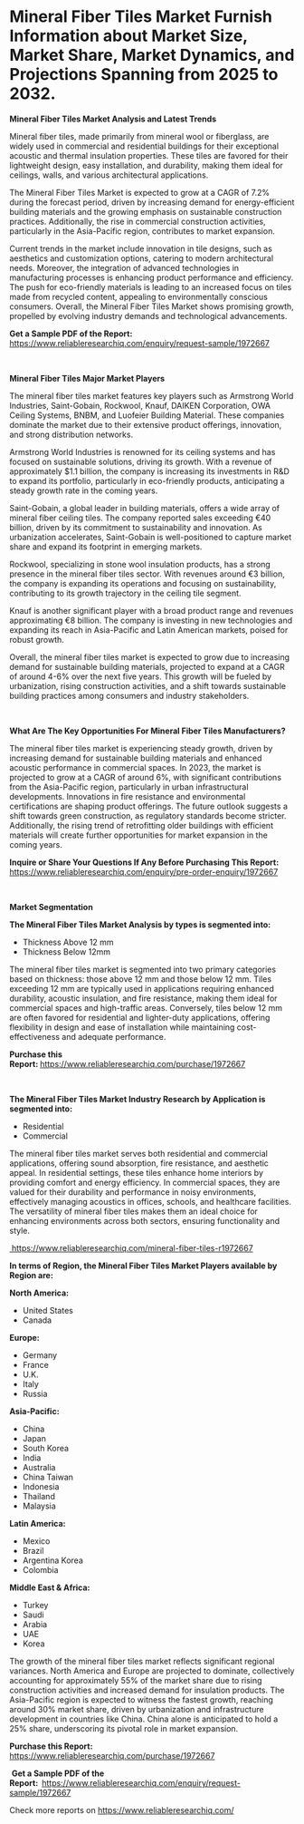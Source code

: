 <p><h1>Mineral Fiber Tiles Market Furnish Information about Market Size, Market Share, Market Dynamics, and Projections Spanning from 2025 to 2032.</h1></p><p><strong>Mineral Fiber Tiles Market Analysis and Latest Trends</strong></p>
<p><p>Mineral fiber tiles, made primarily from mineral wool or fiberglass, are widely used in commercial and residential buildings for their exceptional acoustic and thermal insulation properties. These tiles are favored for their lightweight design, easy installation, and durability, making them ideal for ceilings, walls, and various architectural applications. </p><p>The Mineral Fiber Tiles Market is expected to grow at a CAGR of 7.2% during the forecast period, driven by increasing demand for energy-efficient building materials and the growing emphasis on sustainable construction practices. Additionally, the rise in commercial construction activities, particularly in the Asia-Pacific region, contributes to market expansion. </p><p>Current trends in the market include innovation in tile designs, such as aesthetics and customization options, catering to modern architectural needs. Moreover, the integration of advanced technologies in manufacturing processes is enhancing product performance and efficiency. The push for eco-friendly materials is leading to an increased focus on tiles made from recycled content, appealing to environmentally conscious consumers. Overall, the Mineral Fiber Tiles Market shows promising growth, propelled by evolving industry demands and technological advancements.</p></p>
<p><strong>Get a Sample PDF of the Report:&nbsp;</strong> <a href="https://www.reliableresearchiq.com/enquiry/request-sample/1972667?utm_campaign=3171&utm_medium=2&utm_source=Github&utm_content=ia&utm_term=01042025&utm_id=mineral-fiber-tiles">https://www.reliableresearchiq.com/enquiry/request-sample/1972667</a></p>
<p>&nbsp;</p>
<p><strong>Mineral Fiber Tiles Major Market Players</strong></p>
<p><p>The mineral fiber tiles market features key players such as Armstrong World Industries, Saint-Gobain, Rockwool, Knauf, DAIKEN Corporation, OWA Ceiling Systems, BNBM, and Luofeier Building Material. These companies dominate the market due to their extensive product offerings, innovation, and strong distribution networks.</p><p>Armstrong World Industries is renowned for its ceiling systems and has focused on sustainable solutions, driving its growth. With a revenue of approximately $1.1 billion, the company is increasing its investments in R&D to expand its portfolio, particularly in eco-friendly products, anticipating a steady growth rate in the coming years.</p><p>Saint-Gobain, a global leader in building materials, offers a wide array of mineral fiber ceiling tiles. The company reported sales exceeding €40 billion, driven by its commitment to sustainability and innovation. As urbanization accelerates, Saint-Gobain is well-positioned to capture market share and expand its footprint in emerging markets.</p><p>Rockwool, specializing in stone wool insulation products, has a strong presence in the mineral fiber tiles sector. With revenues around €3 billion, the company is expanding its operations and focusing on sustainability, contributing to its growth trajectory in the ceiling tile segment.</p><p>Knauf is another significant player with a broad product range and revenues approximating €8 billion. The company is investing in new technologies and expanding its reach in Asia-Pacific and Latin American markets, poised for robust growth.</p><p>Overall, the mineral fiber tiles market is expected to grow due to increasing demand for sustainable building materials, projected to expand at a CAGR of around 4-6% over the next five years. This growth will be fueled by urbanization, rising construction activities, and a shift towards sustainable building practices among consumers and industry stakeholders.</p></p>
<p>&nbsp;</p>
<p><strong>What Are The Key Opportunities For Mineral Fiber Tiles Manufacturers?</strong></p>
<p><p>The mineral fiber tiles market is experiencing steady growth, driven by increasing demand for sustainable building materials and enhanced acoustic performance in commercial spaces. In 2023, the market is projected to grow at a CAGR of around 6%, with significant contributions from the Asia-Pacific region, particularly in urban infrastructural developments. Innovations in fire resistance and environmental certifications are shaping product offerings. The future outlook suggests a shift towards green construction, as regulatory standards become stricter. Additionally, the rising trend of retrofitting older buildings with efficient materials will create further opportunities for market expansion in the coming years.</p></p>
<p><strong>Inquire or Share Your Questions If Any Before Purchasing This Report:</strong> <a href="https://www.reliableresearchiq.com/enquiry/pre-order-enquiry/1972667?utm_campaign=3171&utm_medium=2&utm_source=Github&utm_content=ia&utm_term=01042025&utm_id=mineral-fiber-tiles">https://www.reliableresearchiq.com/enquiry/pre-order-enquiry/1972667</a></p>
<p>&nbsp;</p>
<p><strong>Market Segmentation</strong></p>
<p><strong>The Mineral Fiber Tiles Market Analysis by types is segmented into:</strong></p>
<p><ul><li>Thickness Above 12 mm</li><li>Thickness Below 12mm</li></ul></p>
<p><p>The mineral fiber tiles market is segmented into two primary categories based on thickness: those above 12 mm and those below 12 mm. Tiles exceeding 12 mm are typically used in applications requiring enhanced durability, acoustic insulation, and fire resistance, making them ideal for commercial spaces and high-traffic areas. Conversely, tiles below 12 mm are often favored for residential and lighter-duty applications, offering flexibility in design and ease of installation while maintaining cost-effectiveness and adequate performance.</p></p>
<p><strong>Purchase this Report:&nbsp;</strong><a href="https://www.reliableresearchiq.com/purchase/1972667?utm_campaign=3171&utm_medium=2&utm_source=Github&utm_content=ia&utm_term=01042025&utm_id=mineral-fiber-tiles">https://www.reliableresearchiq.com/purchase/1972667</a></p>
<p>&nbsp;</p>
<p><strong>The Mineral Fiber Tiles Market Industry Research by Application is segmented into:</strong></p>
<p><ul><li>Residential</li><li>Commercial</li></ul></p>
<p><p>The mineral fiber tiles market serves both residential and commercial applications, offering sound absorption, fire resistance, and aesthetic appeal. In residential settings, these tiles enhance home interiors by providing comfort and energy efficiency. In commercial spaces, they are valued for their durability and performance in noisy environments, effectively managing acoustics in offices, schools, and healthcare facilities. The versatility of mineral fiber tiles makes them an ideal choice for enhancing environments across both sectors, ensuring functionality and style.</p></p>
<p><a href="https://www.reliableresearchiq.com/mineral-fiber-tiles-r1972667?utm_campaign=3171&utm_medium=2&utm_source=Github&utm_content=ia&utm_term=01042025&utm_id=mineral-fiber-tiles">&nbsp;https://www.reliableresearchiq.com/mineral-fiber-tiles-r1972667</a></p>
<p><strong>In terms of Region, the Mineral Fiber Tiles Market Players available by Region are:</strong></p>
<p>
    <p> <strong> North America: </strong>
        <ul>
            <li>United States</li>
            <li>Canada</li>
        </ul>
        </p> 
    <p> <strong> Europe: </strong>
        <ul>
            <li>Germany</li>
            <li>France</li>
            <li>U.K.</li>
            <li>Italy</li>
            <li>Russia</li>
        </ul>
        </p> 
    <p> <strong> Asia-Pacific: </strong>
        <ul>
            <li>China</li>
            <li>Japan</li>
            <li>South Korea</li>
            <li>India</li>
            <li>Australia</li>
            <li>China Taiwan</li>
            <li>Indonesia</li>
            <li>Thailand</li>
            <li>Malaysia</li>
        </ul>
        </p> 
    <p> <strong> Latin America: </strong>
        <ul>
            <li>Mexico</li>
            <li>Brazil</li>
            <li>Argentina Korea</li>
            <li>Colombia</li>
        </ul>
        </p> 
    <p> <strong> Middle East & Africa: </strong>
        <ul>
            <li>Turkey</li>
            <li>Saudi</li>
            <li>Arabia</li>
            <li>UAE</li>
            <li>Korea</li>
        </ul>
    </p>
    </p>
<p><p>The growth of the mineral fiber tiles market reflects significant regional variances. North America and Europe are projected to dominate, collectively accounting for approximately 55% of the market share due to rising construction activities and increased demand for insulation products. The Asia-Pacific region is expected to witness the fastest growth, reaching around 30% market share, driven by urbanization and infrastructure development in countries like China. China alone is anticipated to hold a 25% share, underscoring its pivotal role in market expansion.</p></p>
<p><strong>Purchase this Report: </strong><a href="https://www.reliableresearchiq.com/purchase/1972667?utm_campaign=3171&utm_medium=2&utm_source=Github&utm_content=ia&utm_term=01042025&utm_id=mineral-fiber-tiles">https://www.reliableresearchiq.com/purchase/1972667</a></p>
<p>&nbsp;<strong>Get a Sample PDF of the Report:&nbsp;&nbsp;</strong><a href="https://www.reliableresearchiq.com/enquiry/request-sample/1972667?utm_campaign=3171&utm_medium=2&utm_source=Github&utm_content=ia&utm_term=01042025&utm_id=mineral-fiber-tiles">https://www.reliableresearchiq.com/enquiry/request-sample/1972667</a></p>
<p><strong></strong></p>
<p>Check more reports on <a href="https://www.reliableresearchiq.com/?utm_campaign=3171&utm_medium=2&utm_source=Github&utm_content=ia&utm_term=01042025&utm_id=mineral-fiber-tiles">https://www.reliableresearchiq.com/</a></p>